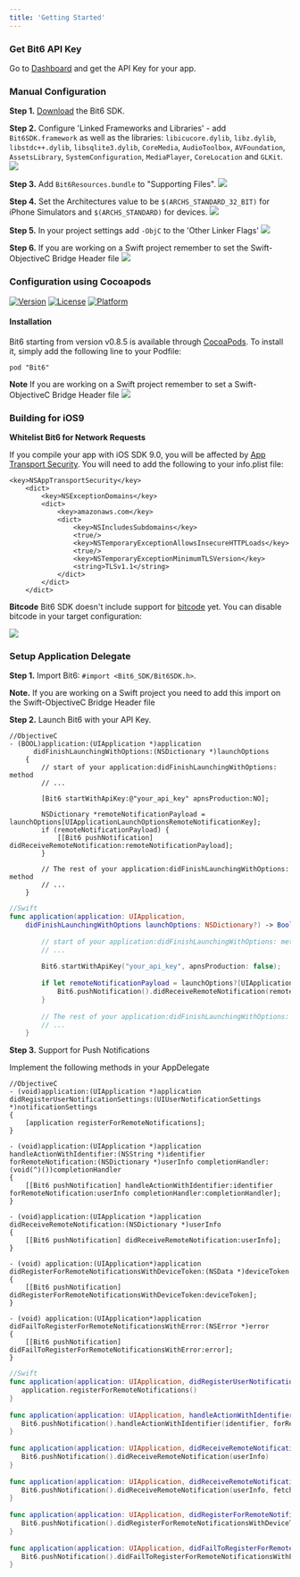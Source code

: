 ```yaml
---
title: 'Getting Started'
---
```


### Get Bit6 API Key
Go to [Dashboard](https://dashboard.bit6.com/) and get the API Key for your app.

### Manual Configuration

__Step 1.__ [Download](https://github.com/bit6/bit6-ios-sdk/) the Bit6 SDK.

__Step 2.__ Configure 'Linked Frameworks and Libraries' - add `Bit6SDK.framework` as well as the libraries: `libicucore.dylib`, `libz.dylib`, `libstdc++.dylib`, `libsqlite3.dylib`, `CoreMedia`, `AudioToolbox`, `AVFoundation`, `AssetsLibrary`, `SystemConfiguration`, `MediaPlayer`, `CoreLocation` and `GLKit`.
<img class="shot" src="images/frameworks.png"/>

__Step 3.__ Add `Bit6Resources.bundle` to "Supporting Files".
<img class="shot" src="images/resources.png"/>

__Step 4.__ Set the Architectures value to be `$(ARCHS_STANDARD_32_BIT)` for iPhone Simulators and `$(ARCHS_STANDARD)` for devices.
<img class="shot" src="images/architectures.png"/>

__Step 5.__ In your project settings add `-ObjC` to the 'Other Linker Flags'
<img class="shot" src="images/other_linker_flags.png"/>

__Step 6.__ If you are working on a Swift project remember to set the Swift-ObjectiveC Bridge Header file
<img class="shot" src="images/swift_bridge.png"/>


### Configuration using Cocoapods
[![Version](https://img.shields.io/cocoapods/v/Bit6.svg?style=flat)](http://cocoadocs.org/docsets/Bit6)
[![License](https://img.shields.io/cocoapods/l/Bit6.svg?style=flat)](http://cocoadocs.org/docsets/Bit6)
[![Platform](https://img.shields.io/cocoapods/p/Bit6.svg?style=flat)](http://cocoadocs.org/docsets/Bit6)

#### Installation

Bit6 starting from version v0.8.5 is available through [CocoaPods](http://cocoapods.org). To install
it, simply add the following line to your Podfile:

    pod "Bit6"

__Note__ If you are working on a Swift project remember to set a Swift-ObjectiveC Bridge Header file
<img class="shot" src="images/swift_bridge.png"/>

### Building for iOS9

__Whitelist Bit6 for Network Requests__

If you compile your app with iOS SDK 9.0, you will be affected by [App Transport Security](https://developer.apple.com/library/prerelease/ios/technotes/App-Transport-Security-Technote/). You will need to add the following to your info.plist file:

```
<key>NSAppTransportSecurity</key>
	<dict>
		<key>NSExceptionDomains</key>
		<dict>
			<key>amazonaws.com</key>
			<dict>
				<key>NSIncludesSubdomains</key>
				<true/>
				<key>NSTemporaryExceptionAllowsInsecureHTTPLoads</key>
				<true/>
				<key>NSTemporaryExceptionMinimumTLSVersion</key>
				<string>TLSv1.1</string>
			</dict>
		</dict>
	</dict>
```

__Bitcode__  Bit6 SDK doesn't include support for [bitcode](https://developer.apple.com/library/prerelease/watchos/documentation/IDEs/Conceptual/AppDistributionGuide/AppThinning/AppThinning.html#//apple_ref/doc/uid/TP40012582-CH35-SW2) yet. You can disable bitcode in your target configuration:

<img class="shot" src="images/bitcode.png"/>

### Setup Application Delegate

__Step 1.__ Import Bit6: `#import <Bit6_SDK/Bit6SDK.h>`.

__Note.__ If you are working on a Swift project you need to add this import on the Swift-ObjectiveC Bridge Header file
 
__Step 2.__ Launch Bit6 with your API Key.

```objc
//ObjectiveC
- (BOOL)application:(UIApplication *)application 
      didFinishLaunchingWithOptions:(NSDictionary *)launchOptions
    {
        // start of your application:didFinishLaunchingWithOptions: method
        // ...
        
        [Bit6 startWithApiKey:@"your_api_key" apnsProduction:NO];
    
		NSDictionary *remoteNotificationPayload = launchOptions[UIApplicationLaunchOptionsRemoteNotificationKey];
	    if (remoteNotificationPayload) {
	        [[Bit6 pushNotification] didReceiveRemoteNotification:remoteNotificationPayload];
	    }
    
        // The rest of your application:didFinishLaunchingWithOptions: method
        // ...
    }
```

```swift
//Swift
func application(application: UIApplication, 
	didFinishLaunchingWithOptions launchOptions: NSDictionary?) -> Bool {
        
        // start of your application:didFinishLaunchingWithOptions: method
        // ...
        
        Bit6.startWithApiKey("your_api_key", apnsProduction: false);
        
        if let remoteNotificationPayload = launchOptions?[UIApplicationLaunchOptionsRemoteNotificationKey] as? NSDictionary {
            Bit6.pushNotification().didReceiveRemoteNotification(remoteNotificationPayload as [NSObject : AnyObject])
        }
        
        // The rest of your application:didFinishLaunchingWithOptions: method
        // ...
    }
```

__Step 3.__ Support for Push Notifications

Implement the following methods in your AppDelegate

```objc
//ObjectiveC
- (void)application:(UIApplication *)application didRegisterUserNotificationSettings:(UIUserNotificationSettings *)notificationSettings
{
    [application registerForRemoteNotifications];
}

- (void)application:(UIApplication *)application handleActionWithIdentifier:(NSString *)identifier forRemoteNotification:(NSDictionary *)userInfo completionHandler:(void(^)())completionHandler
{
    [[Bit6 pushNotification] handleActionWithIdentifier:identifier forRemoteNotification:userInfo completionHandler:completionHandler];
}

- (void)application:(UIApplication *)application didReceiveRemoteNotification:(NSDictionary *)userInfo
{
    [[Bit6 pushNotification] didReceiveRemoteNotification:userInfo];
}

- (void) application:(UIApplication*)application didRegisterForRemoteNotificationsWithDeviceToken:(NSData *)deviceToken
{
    [[Bit6 pushNotification] didRegisterForRemoteNotificationsWithDeviceToken:deviceToken];
}

- (void) application:(UIApplication*)application didFailToRegisterForRemoteNotificationsWithError:(NSError *)error
{
    [[Bit6 pushNotification] didFailToRegisterForRemoteNotificationsWithError:error];
}
```

```swift
//Swift
func application(application: UIApplication, didRegisterUserNotificationSettings notificationSettings: UIUserNotificationSettings) {
   application.registerForRemoteNotifications()
}
    
func application(application: UIApplication, handleActionWithIdentifier identifier: String?, forRemoteNotification userInfo: [NSObject : AnyObject], completionHandler: () -> Void) {
   Bit6.pushNotification().handleActionWithIdentifier(identifier, forRemoteNotification: userInfo, completionHandler: completionHandler)
}
    
func application(application: UIApplication, didReceiveRemoteNotification userInfo: [NSObject : AnyObject]) {
   Bit6.pushNotification().didReceiveRemoteNotification(userInfo)
}
    
func application(application: UIApplication, didReceiveRemoteNotification userInfo: [NSObject : AnyObject], fetchCompletionHandler completionHandler: (UIBackgroundFetchResult) -> Void) {
   Bit6.pushNotification().didReceiveRemoteNotification(userInfo, fetchCompletionHandler: completionHandler)
}
    
func application(application: UIApplication, didRegisterForRemoteNotificationsWithDeviceToken deviceToken: NSData) {
   Bit6.pushNotification().didRegisterForRemoteNotificationsWithDeviceToken(deviceToken)
}
    
func application(application: UIApplication, didFailToRegisterForRemoteNotificationsWithError error: NSError) {
   Bit6.pushNotification().didFailToRegisterForRemoteNotificationsWithError(error)
}

```